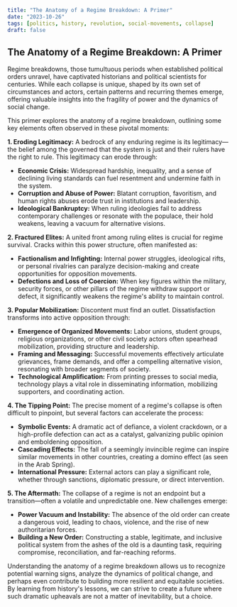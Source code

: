 ```yaml
title: "The Anatomy of a Regime Breakdown: A Primer"
date: "2023-10-26"
tags: [politics, history, revolution, social-movements, collapse]
draft: false
```

## The Anatomy of a Regime Breakdown: A Primer

Regime breakdowns, those tumultuous periods when established political orders unravel, have captivated historians and political scientists for centuries. While each collapse is unique, shaped by its own set of circumstances and actors, certain patterns and recurring themes emerge, offering valuable insights into the fragility of power and the dynamics of social change.

This primer explores the anatomy of a regime breakdown, outlining some key elements often observed in these pivotal moments:

**1. Eroding Legitimacy:** A bedrock of any enduring regime is its legitimacy—the belief among the governed that the system is just and their rulers have the right to rule. This legitimacy can erode through:

- **Economic Crisis:** Widespread hardship, inequality, and a sense of declining living standards can fuel resentment and undermine faith in the system.
- **Corruption and Abuse of Power:** Blatant corruption, favoritism, and human rights abuses erode trust in institutions and leadership.
- **Ideological Bankruptcy:** When ruling ideologies fail to address contemporary challenges or resonate with the populace, their hold weakens, leaving a vacuum for alternative visions.

**2. Fractured Elites:** A united front among ruling elites is crucial for regime survival. Cracks within this power structure, often manifested as:

- **Factionalism and Infighting:** Internal power struggles, ideological rifts, or personal rivalries can paralyze decision-making and create opportunities for opposition movements.
- **Defections and Loss of Coercion:** When key figures within the military, security forces, or other pillars of the regime withdraw support or defect, it significantly weakens the regime's ability to maintain control.

**3. Popular Mobilization:** Discontent must find an outlet. Dissatisfaction transforms into active opposition through:

- **Emergence of Organized Movements:** Labor unions, student groups, religious organizations, or other civil society actors often spearhead mobilization, providing structure and leadership.
- **Framing and Messaging:** Successful movements effectively articulate grievances, frame demands, and offer a compelling alternative vision, resonating with broader segments of society.
- **Technological Amplification:** From printing presses to social media, technology plays a vital role in disseminating information, mobilizing supporters, and coordinating action.

**4. The Tipping Point:** The precise moment of a regime's collapse is often difficult to pinpoint, but several factors can accelerate the process:

- **Symbolic Events:** A dramatic act of defiance, a violent crackdown, or a high-profile defection can act as a catalyst, galvanizing public opinion and emboldening opposition.
- **Cascading Effects:** The fall of a seemingly invincible regime can inspire similar movements in other countries, creating a domino effect (as seen in the Arab Spring).
- **International Pressure:** External actors can play a significant role, whether through sanctions, diplomatic pressure, or direct intervention.

**5. The Aftermath:** The collapse of a regime is not an endpoint but a transition—often a volatile and unpredictable one. New challenges emerge:

- **Power Vacuum and Instability:** The absence of the old order can create a dangerous void, leading to chaos, violence, and the rise of new authoritarian forces.
- **Building a New Order:** Constructing a stable, legitimate, and inclusive political system from the ashes of the old is a daunting task, requiring compromise, reconciliation, and far-reaching reforms.

Understanding the anatomy of a regime breakdown allows us to recognize potential warning signs, analyze the dynamics of political change, and perhaps even contribute to building more resilient and equitable societies. By learning from history's lessons, we can strive to create a future where such dramatic upheavals are not a matter of inevitability, but a choice.